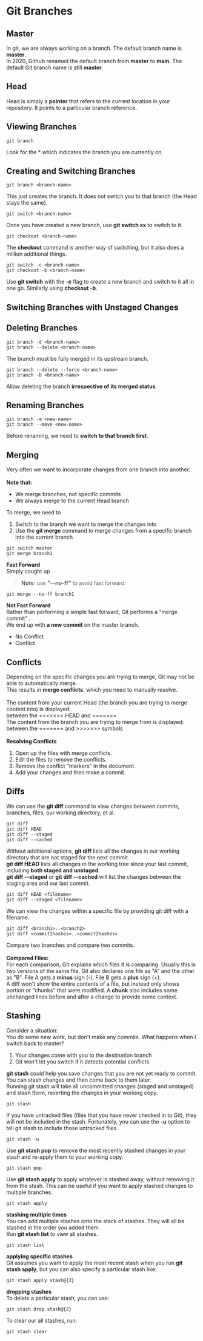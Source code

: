 # Git Branches

## Master
In git, we are always working on a branch. The default branch name is **master**.<br>
In 2020, Github renamed the default branch from **master** to **main**. The default Git branch name is still **master**.

## Head
Head is simply a **pointer** that refers to the current location in your repository. It points to a particular branch reference.

## Viewing Branches
```
git branch
```
Look for the * which indicates the branch you are currently on.

## Creating and Switching Branches
```
git branch <branch-name>
```
This just creates the branch. It does not switch you to that branch (the Head stays the same).
```
git switch <branch-name>
```
Once you have created a new branch, use **git switch xx** to switch to it.
```
git checkout <branch-name>
```
The **checkout** command is another way of switching, but it also does a million additional things.
```
git switch -c <branch-name>
git checkout -b <branch-name>
```
Use **git switch** with the **-c** flag to create a new branch and switch to it all in one go. Similarly using **checkout -b**.

## Switching Branches with Unstaged Changes

## Deleting Branches
```
git branch -d <branch-name>
git branch --delete <branch-name>
```
The branch must be fully merged in its upstream branch.
```
git branch --delete --force <branch-name>
git branch -D <branch-name>
```
Allow deleting the branch **irrespective of its merged status**.

## Renaming Branches
```
git branch -m <new-name>
git branch --move <new-name>
```
Before renaming, we need to **switch to that branch first**.

## Merging
Very often we want to incorporate changes from one branch into another.<br>
<br>
**Note that:**
- We merge branches, not specific commits
- We always merge to the current Head branch

To merge, we need to <br>
1. Switch to the branch we want to merge the changes into
2. Use the **git merge** command to merge changes from a specific branch into the current branch
```
git switch master
git merge branch1
```
**Fast Forward**<br>
Simply caught up<br>
> **Note**: use **"--no-ff"** to avoid fast forward:
```
git merge --no-ff branch1
```

**Not Fast Forward**<br>
Rather than performing a simple fast forward, Git performs a "merge commit" .<br>
We end up with **a new commit** on the master branch.
- No Conflict
- Conflict

## Conflicts
Depending on the specific changes you are trying to merge, Git may not be able to automatically merge.<br>
This results in **merge conflicts**, which you need to manually resolve.<br>
<br>
The content from your current Head (the branch you are trying to merge content into) is displayed: <br>
between the <<<<<<< HEAD and ======= <br>
The content from the branch you are trying to merge from is displayed: <br>
between the ======= and >>>>>>> symbols <br>
<br>
**Resolving Conflicts**
1. Open up the files with merge conflicts.
2. Edit the files to remove the conflicts.
3. Remove the conflict "markers" in the document.
4. Add your changes and then make a commit.

## Diffs
We can use the **git diff** command to view changes between commits, branches, files, our working directory, et al.
```
git diff
git diff HEAD
git diff --staged
git diff --cached
```
Without additional options, **git diff** lists all the changes in our working directory that are not staged for the next commit.<br>
**git diff HEAD** lists all changes in the working tree since your last commit, including **both staged and unstaged**.<br>
**git diff --staged** or **git diff --cached** will list the changes between the staging area and our last commit.<br>
```
git diff HEAD <filename>
git diff --staged <filename>
```
We can view the changes within a specific file by providing git diff with a filename.<br>
```
git diff <branch1>..<branch2>
git diff <commit1hashes>..<commit2hashes>
```
Compare two branches and compare two commits.<br>
<br>
**Compared Files:**<br>
For each comparison, Git explains which files it is comparing. Usually this is two versions of the same file. Git also declares one file as "A" and the other as "B". File A gets a **minus** sign (-). File B gets a **plus** sign (+).<br>
A diff won't show the entire contents of a file, but instead only shows portion or "chunks" that were modified. A **chunk** also includes some unchanged lines before and after a change to provide some context.<br>

## Stashing
Consider a situation:<br>
You do some new work, but don't make any commits. What happens when I switch back to master?<br>
1. Your changes come with you to the destination branch
2. Git won't let you switch if it detects potential conflicts

**git stash** could help you save changes that you are not yet ready to commit. You can stash changes and then come back to them later.<br>
Running git stash will take all uncommitted changes (staged and unstaged) and stash them, reverting the changes in your working copy.
```
git stash
```
If you have untracked files (files that you have never checked in to Git), they will not be included in the stash. Fortunately, you can use the **-u** option to tell git stash to include those untracked files.
```
git stash -u
```
Use **git stash pop** to remove the most recently stashed changes in your stash and re-apply them to your working copy.
```
git stash pop
```
Use **git stash apply** to apply whatever is stashed away, without removing it from the stash. This can be useful if you want to apply stashed changes to multiple branches.
```
git stash apply
```
**stashing multiple times**<br>
You can add multiple stashes onto the stack of stashes. They will all be stashed in the order you added them.<br>
Run **git stash list** to view all stashes.
```
git stash list
```
**applying specific stashes**<br>
Git assumes you want to apply the most recent stash when you run **git stash apply**, but you can also specify a particular stash like:
```
git stash apply stash@{2}
```
**dropping stashes**<br>
To delete a particular stash, you can use:
```
git stash drop stash@{2}
```
To clear our all stashes, run:
```
git stash clear
```

